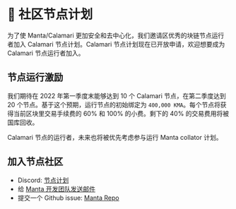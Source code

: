 # 🧩  社区节点计划

为了使 Manta/Calamari 更加安全和去中心化，我们邀请区优秀的块链节点运行者加入 Calamari 节点计划。Calamari 节点计划现在已开放申请，欢迎想要成为 Calamari 节点运行者加入。

## 节点运行激励

我们期待在 2022 年第一季度末能够达到 10 个 Calamari 节点，在第二季度达到 20 个节点。基于这个预期，运行节点的初始绑定为 `400,000 KMA`。每个节点将获得当前区块里交易手续费的 60% 和 100% 的小费。剩下的 40% 的交易费用将被国库回收。

Calamari 节点的运行者，未来也将被优先考虑参与运行 Manta collator 计划。

## 加入节点社区

- Discord: [节点计划](https://discord.com/channels/795390654628102165/936300292536942592)
- 给 [Manta 开发团队发送邮件](mailto:ops@manta.network)
- 提交一个 Github issue: [Manta Repo](https://github.com/Manta-Network/Manta/issues/new)
